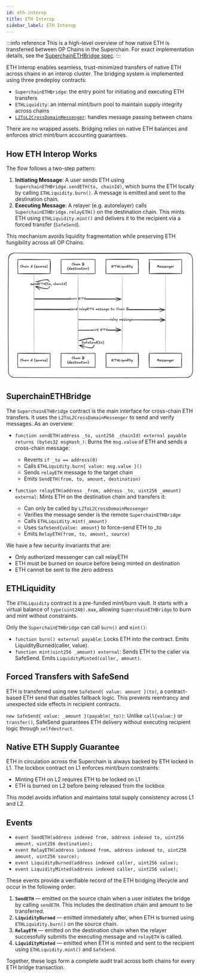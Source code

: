 ```yaml
---
id: eth-interop
title: ETH Interop
sidebar_label: ETH Interop
---
```


:::info reference
This is a high-level overview of how native ETH is transferred between OP Chains in the Superchain. For exact implementation details, see the [SuperchainETHBridge spec](https://specs.optimism.io/interop/eth-bridging.html).
:::

ETH Interop enables seamless, trust-minimized transfers of native ETH across chains in an interop cluster. The bridging system is implemented using three predeploy contracts:

- `SuperchainETHBridge`: the entry point for initiating and executing ETH transfers
- `ETHLiquidity`: an internal mint/burn pool to maintain supply integrity across chains
- [`L2ToL2CrossDomainMessenger`](messaging-protocol.md): handles message passing between chains

There are no wrapped assets. Bridging relies on native ETH balances and enforces strict mint/burn accounting guarantees.

## How ETH Interop Works

The flow follows a two-step pattern:

1. **Initiating Message**: A user sends ETH using `SuperchainETHBridge.sendETH(to, chainId)`, which burns the ETH locally by calling `ETHLiquidity.burn()`. A message is emitted and sent to the destination chain.
2. **Executing Message**: A relayer (e.g. autorelayer) calls `SuperchainETHBridge.relayETH()` on the destination chain. This mints ETH using `ETHLiquidity.mint()` and delivers it to the recipient via a forced transfer (`SafeSend`).

This mechanism avoids liquidity fragmentation while preserving ETH fungibility across all OP Chains.

![diagram-1](img/diagram-1.png)

## SuperchainETHBridge

The `SuperchainETHBridge` contract is the main interface for cross-chain ETH transfers. It uses the `L2ToL2CrossDomainMessenger` to send and verify messages. As an overview:

- `function sendETH(address _to, uint256 _chainId) external payable returns (bytes32 msgHash_)`: Burns the `msg.value` of ETH and sends a cross-chain message:
    - Reverts `if _to == address(0)`
    - Calls `ETHLiquidity.burn{ value: msg.value }()`
    - Sends `relayETH` message to the target chain
    - Emits `SendETH(from, to, amount, destination)`

- `function relayETH(address _from, address _to, uint256 _amount) external`: Mints ETH on the destination chain and transfers it:
    - Can only be called by `L2ToL2CrossDomainMessenger`
    - Verifies the message sender is the remote `SuperchainETHBridge`
    - Calls `ETHLiquidity.mint(_amount)`
    - Uses `SafeSend{value: amount}` to force-send ETH to _to
    - Emits `RelayETH(from, to, amount, source)`

We have a few security invariants that are:
- Only authorized messenger can call relayETH
- ETH must be burned on source before being minted on destination
- ETH cannot be sent to the zero address

## ETHLiquidity

The `ETHLiquidity` contract is a pre-funded mint/burn vault. It starts with a virtual balance of `type(uint248).max`, allowing `SuperchainETHBridge` to burn and mint without constraints.

Only the `SuperchainETHBridge` can call `burn()` and `mint()`:

- `function burn() external payable`: Locks ETH into the contract. Emits LiquidityBurned(caller, value).
- `function mint(uint256 _amount) external`: Sends ETH to the caller via SafeSend. Emits `LiquidityMinted(caller, amount)`.

## Forced Transfers with SafeSend

ETH is transferred using new `SafeSend{ value: amount }(to)`, a contract-based ETH send that disables fallback logic. This prevents reentrancy and unexpected side effects in recipient contracts.

`new SafeSend{ value: _amount }(payable(_to))`: Unlike `call{value:}` or `transfer()`, SafeSend guarantees ETH delivery without executing recipient logic through `selfdestruct`.

## Native ETH Supply Guarantee

ETH in circulation across the Superchain is always backed by ETH locked in L1. The lockbox contract on L1 enforces mint/burn constraints:
- Minting ETH on L2 requires ETH to be locked on L1
- ETH is burned on L2 before being released from the lockbox

This model avoids inflation and maintains total supply consistency across L1 and L2.

## Events

- `event SendETH(address indexed from, address indexed to, uint256 amount, uint256 destination);`
- `event RelayETH(address indexed from, address indexed to, uint256 amount, uint256 source);`
- `event LiquidityBurned(address indexed caller, uint256 value);`
- `event LiquidityMinted(address indexed caller, uint256 value);`

These events provide a verifiable record of the ETH bridging lifecycle and occur in the following order:

1. **`SendETH`** — emitted on the source chain when a user initiates the bridge by calling `sendETH`. This includes the destination chain and amount to be transferred.
2. **`LiquidityBurned`** — emitted immediately after, when ETH is burned using `ETHLiquidity.burn()` on the source chain.
3. **`RelayETH`** — emitted on the destination chain when the relayer successfully submits the executing message and `relayETH` is called.
4. **`LiquidityMinted`** — emitted when ETH is minted and sent to the recipient using `ETHLiquidity.mint()` and `SafeSend`.

Together, these logs form a complete audit trail across both chains for every ETH bridge transaction.